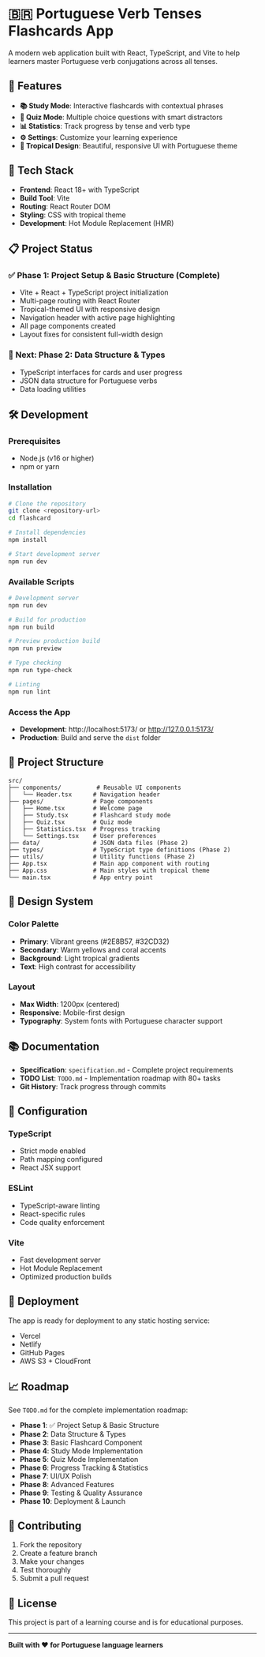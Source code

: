 # 🇧🇷 Portuguese Verb Tenses Flashcards App

A modern web application built with React, TypeScript, and Vite to help learners master Portuguese verb conjugations across all tenses.

## 🎯 Features

- **📚 Study Mode**: Interactive flashcards with contextual phrases
- **🧠 Quiz Mode**: Multiple choice questions with smart distractors
- **📊 Statistics**: Track progress by tense and verb type
- **⚙️ Settings**: Customize your learning experience
- **🎨 Tropical Design**: Beautiful, responsive UI with Portuguese theme

## 🚀 Tech Stack

- **Frontend**: React 18+ with TypeScript
- **Build Tool**: Vite
- **Routing**: React Router DOM
- **Styling**: CSS with tropical theme
- **Development**: Hot Module Replacement (HMR)

## 📋 Project Status

### ✅ Phase 1: Project Setup & Basic Structure (Complete)
- Vite + React + TypeScript project initialization
- Multi-page routing with React Router
- Tropical-themed UI with responsive design
- Navigation header with active page highlighting
- All page components created
- Layout fixes for consistent full-width design

### 🔄 Next: Phase 2: Data Structure & Types
- TypeScript interfaces for cards and user progress
- JSON data structure for Portuguese verbs
- Data loading utilities

## 🛠️ Development

### Prerequisites
- Node.js (v16 or higher)
- npm or yarn

### Installation
```bash
# Clone the repository
git clone <repository-url>
cd flashcard

# Install dependencies
npm install

# Start development server
npm run dev
```

### Available Scripts
```bash
# Development server
npm run dev

# Build for production
npm run build

# Preview production build
npm run preview

# Type checking
npm run type-check

# Linting
npm run lint
```

### Access the App
- **Development**: http://localhost:5173/ or http://127.0.0.1:5173/
- **Production**: Build and serve the `dist` folder

## 📁 Project Structure

```
src/
├── components/          # Reusable UI components
│   └── Header.tsx      # Navigation header
├── pages/              # Page components
│   ├── Home.tsx        # Welcome page
│   ├── Study.tsx       # Flashcard study mode
│   ├── Quiz.tsx        # Quiz mode
│   ├── Statistics.tsx  # Progress tracking
│   └── Settings.tsx    # User preferences
├── data/               # JSON data files (Phase 2)
├── types/              # TypeScript type definitions (Phase 2)
├── utils/              # Utility functions (Phase 2)
├── App.tsx             # Main app component with routing
├── App.css             # Main styles with tropical theme
└── main.tsx            # App entry point
```

## 🎨 Design System

### Color Palette
- **Primary**: Vibrant greens (#2E8B57, #32CD32)
- **Secondary**: Warm yellows and coral accents
- **Background**: Light tropical gradients
- **Text**: High contrast for accessibility

### Layout
- **Max Width**: 1200px (centered)
- **Responsive**: Mobile-first design
- **Typography**: System fonts with Portuguese character support

## 📚 Documentation

- **Specification**: `specification.md` - Complete project requirements
- **TODO List**: `TODO.md` - Implementation roadmap with 80+ tasks
- **Git History**: Track progress through commits

## 🔧 Configuration

### TypeScript
- Strict mode enabled
- Path mapping configured
- React JSX support

### ESLint
- TypeScript-aware linting
- React-specific rules
- Code quality enforcement

### Vite
- Fast development server
- Hot Module Replacement
- Optimized production builds

## 🚀 Deployment

The app is ready for deployment to any static hosting service:
- Vercel
- Netlify
- GitHub Pages
- AWS S3 + CloudFront

## 📈 Roadmap

See `TODO.md` for the complete implementation roadmap:
- **Phase 1**: ✅ Project Setup & Basic Structure
- **Phase 2**: Data Structure & Types
- **Phase 3**: Basic Flashcard Component
- **Phase 4**: Study Mode Implementation
- **Phase 5**: Quiz Mode Implementation
- **Phase 6**: Progress Tracking & Statistics
- **Phase 7**: UI/UX Polish
- **Phase 8**: Advanced Features
- **Phase 9**: Testing & Quality Assurance
- **Phase 10**: Deployment & Launch

## 🤝 Contributing

1. Fork the repository
2. Create a feature branch
3. Make your changes
4. Test thoroughly
5. Submit a pull request

## 📄 License

This project is part of a learning course and is for educational purposes.

---

**Built with ❤️ for Portuguese language learners**
